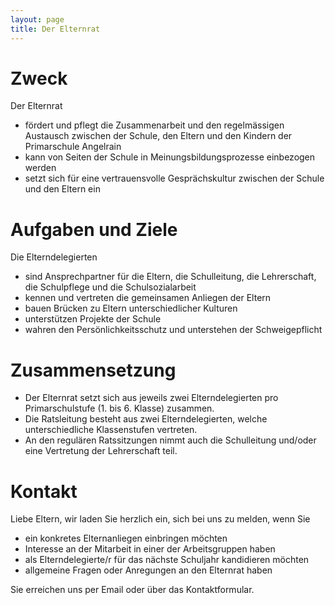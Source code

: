 ```yaml
---
layout: page
title: Der Elternrat
---
```


# Zweck

Der Elternrat

- fördert und pflegt die Zusammenarbeit und den regelmässigen Austausch zwischen der Schule, den Eltern und den Kindern der Primarschule Angelrain
- kann von Seiten der Schule in Meinungsbildungsprozesse einbezogen werden
- setzt sich für eine vertrauensvolle Gesprächskultur zwischen der Schule und den Eltern ein

# Aufgaben und Ziele

Die Elterndelegierten

- sind Ansprechpartner für die Eltern, die Schulleitung, die Lehrerschaft, die Schulpflege und die Schulsozialarbeit
- kennen und vertreten die gemeinsamen Anliegen der Eltern
- bauen Brücken zu Eltern unterschiedlicher Kulturen
- unterstützen Projekte der Schule
- wahren den Persönlichkeitsschutz und unterstehen der Schweigepflicht

# Zusammensetzung
- Der Elternrat setzt sich aus jeweils zwei Elterndelegierten pro Primarschulstufe (1. bis 6. Klasse) zusammen. 
- Die Ratsleitung besteht aus zwei Elterndelegierten, welche unterschiedliche Klassenstufen vertreten.
- An den regulären Ratssitzungen nimmt auch die Schulleitung und/oder eine Vertretung der Lehrerschaft teil.

# Kontakt

Liebe Eltern, wir laden Sie herzlich ein, sich bei uns zu melden, wenn Sie

- ein konkretes Elternanliegen einbringen möchten
- Interesse an der Mitarbeit in einer der Arbeitsgruppen haben
- als Elterndelegierte/r für das nächste Schuljahr kandidieren möchten
- allgemeine Fragen oder Anregungen an den Elternrat haben

Sie erreichen uns per Email oder über das Kontaktformular.
